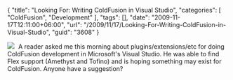 {
	"title": "Looking For: Writing ColdFusion in Visual Studio",
	"categories": [
		"ColdFusion",
		"Development"
	],
	"tags": [],
	"date": "2009-11-17T12:11:00+06:00",
	"url": "/2009/11/17/Looking-For-Writing-ColdFusion-in-Visual-Studio",
	"guid": "3608"
}

<img src="http://static.raymondcamden.com/images/cfjedi/vs_mainlogo.png" style="align:left;padding-right:5px" />
A reader asked me this morning about plugins/extensions/etc for doing ColdFusion development in Microsoft's Visual Studio. He was able to find Flex support (Amethyst and Tofino) and is hoping something may exist for ColdFusion. Anyone have a suggestion?
<br clear="left">
